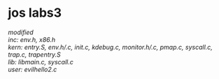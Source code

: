 # jos labs3

*modified*  
*inc: env.h, x86.h*  
*kern: entry.S, env.h/.c, init.c, kdebug.c, monitor.h/.c, pmap.c, syscall.c, trap.c, trapentry.S*  
*lib: libmain.c, syscall.c*  
*user: evilhello2.c*
